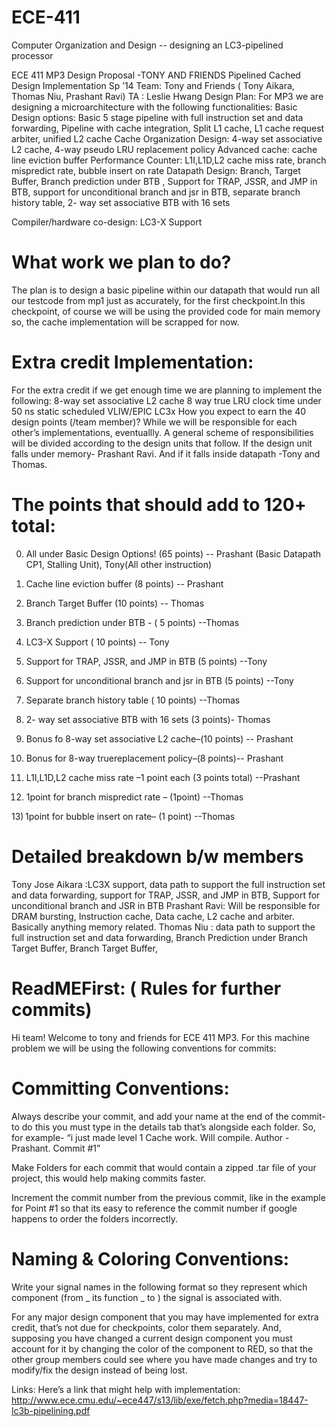 ECE-411
========

Computer Organization and Design -- designing an LC3-pipelined processor

ECE 411 MP3 Design Proposal -TONY AND FRIENDS Pipelined Cached Design Implementation Sp ’14 Team: Tony and Friends ( Tony Aikara, Thomas Niu, Prashant Ravi) TA : Leslie Hwang
Design Plan: For MP3 we are designing a microarchitecture with the following functionalities:
Basic Design options: Basic 5 stage pipeline with full instruction set and data forwarding, Pipeline with cache integration, Split L1 cache, L1 cache request arbiter, unified L2 cache
Cache Organization Design: 4-way set associative L2 cache, 4-way pseudo LRU replacement policy
Advanced cache: cache line eviction buffer
Performance Counter: L1I,L1D,L2 cache miss rate, branch mispredict rate, bubble insert on rate
Datapath Design: Branch, Target Buffer, Branch prediction under BTB , Support for TRAP, JSSR, and JMP in BTB, support for unconditional branch and jsr in BTB, separate branch history table, 2- way set associative BTB with 16 sets

Compiler/hardware co-design: LC3-X Support

What work we plan to do?
===========================
The plan is to design a basic pipeline within our datapath that would run all our testcode from mp1 just as accurately, for the first checkpoint.In this checkpoint, of course we will be using the provided code for main memory so, the cache implementation will be scrapped for now.

Extra credit Implementation:
============================
For the extra credit if we get enough time we are planning to implement the following: 8-way set associative L2 cache 8 way true LRU clock time under 50 ns static scheduled VLIW/EPIC LC3x
How you expect to earn the 40 design points (/team member)?
While we will be responsible for each other’s implementations, eventuallly. A general scheme of responsibilities will be divided according to the design units that follow. If the design unit falls under memory- Prashant Ravi. And if it falls inside datapath -Tony and Thomas.

The points that should add to 120+ total:
==========================================
0)  All under Basic Design Options! (65 points) -- Prashant (Basic Datapath CP1, Stalling Unit), Tony(All other instruction)

1)  Cache line eviction buffer (8 points) -- Prashant 

2)  Branch Target Buffer (10 points) -- Thomas

3)  Branch prediction under BTB - ( 5 points) --Thomas

4)  LC3-X Support ( 10 points) -- Tony

5)  Support for TRAP, JSSR, and JMP in BTB (5 points) --Tony

6)  Support for unconditional branch and jsr in BTB (5 points) --Tony

7)  Separate branch history table ( 10 points) --Thomas

8)  2- way set associative BTB with 16 sets (3 points)- Thomas

9)  Bonus fo 8-way set associative L2 cache–(10 points) -- Prashant

10) Bonus for 8-way truereplacement policy–(8 points)-- Prashant

11) L1I,L1D,L2 cache miss rate –1 point each (3 points total) --Prashant

12) 1point for branch mispredict rate – (1point) --Thomas

13) 1point for bubble insert on rate– (1 point) --Thomas

Detailed breakdown b/w members
=============================================
Tony Jose Aikara :LC3X support, data path to support the full instruction set and data forwarding, support for TRAP, JSSR, and JMP in BTB, Support for unconditional branch and JSR in BTB
Prashant Ravi: Will be responsible for DRAM bursting, Instruction cache, Data cache, L2 cache and arbiter. Basically anything memory related.
Thomas Niu : data path to support the full instruction set and data forwarding, Branch Prediction under Branch Target Buffer, Branch Target Buffer,


ReadMEFirst: ( Rules for further commits) 
=========================================

Hi team!
Welcome to tony and friends for ECE 411 MP3. For this machine problem we will be using the following conventions for commits:

Committing Conventions:
=======================
Always describe your commit, and add your name at the end of the commit- to do this you must type in the details tab that’s alongside each folder. So, for example- “i just made level 1 Cache work. Will compile. Author -Prashant. Commit #1”

Make Folders for each commit that would contain a zipped .tar file of your project, this would help making commits faster.

Increment the commit number from the previous commit, like in the example for Point #1 so that its easy to reference the commit number if google happens to order the folders incorrectly.

Naming & Coloring Conventions:
==============================
Write your signal names in the following format so they represent which component
(from _ its function _ to ) the signal is associated with.

For any major design component that you may have implemented for extra credit, that’s not due for checkpoints, color them separately. And, supposing you have changed a current design component you must account for it by changing the color of the component to RED, so that the other group members could see where you have made changes and try to modify/fix the design instead of being lost.

Links: Here’s a link that might help with implementation: http://www.ece.cmu.edu/~ece447/s13/lib/exe/fetch.php?media=18447-lc3b-pipelining.pdf
